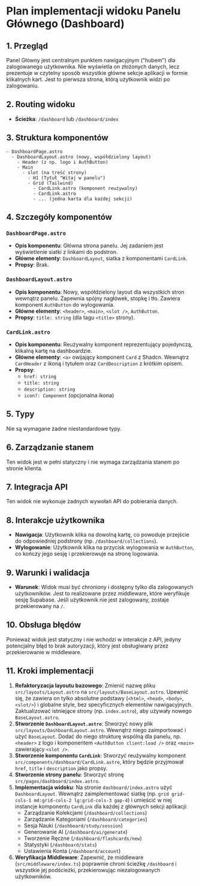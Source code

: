 # Plan implementacji widoku Panelu Głównego (Dashboard)

## 1. Przegląd

Panel Główny jest centralnym punktem nawigacyjnym ("hubem") dla zalogowanego użytkownika. Nie wyświetla on złożonych danych, lecz prezentuje w czytelny sposób wszystkie główne sekcje aplikacji w formie klikalnych kart. Jest to pierwsza strona, którą użytkownik widzi po zalogowaniu.

## 2. Routing widoku

- **Ścieżka**: `/dashboard` lub `/dashboard/index`

## 3. Struktura komponentów

```
- DashboardPage.astro
  - DashboardLayout.astro (nowy, współdzielony layout)
    - Header (z np. logo i AuthButton)
    - Main
      - slot (na treść strony)
        - H1 (Tytuł "Witaj w panelu")
        - Grid (Tailwind)
          - CardLink.astro (komponent reużywalny)
          - CardLink.astro
          - ... (jedna karta dla każdej sekcji)
```

## 4. Szczegóły komponentów

### `DashboardPage.astro`

- **Opis komponentu**: Główna strona panelu. Jej zadaniem jest wyświetlenie siatki z linkami do podstron.
- **Główne elementy**: `DashboardLayout`, siatka z komponentami `CardLink`.
- **Propsy**: Brak.

### `DashboardLayout.astro`

- **Opis komponentu**: Nowy, współdzielony layout dla wszystkich stron wewnątrz panelu. Zapewnia spójny nagłówek, stopkę i tło. Zawiera komponent `AuthButton` do wylogowania.
- **Główne elementy**: `<header>`, `<main>`, `<slot />`, `AuthButton`.
- **Propsy**: `title: string` (dla tagu `<title>` strony).

### `CardLink.astro`

- **Opis komponentu**: Reużywalny komponent reprezentujący pojedynczą, klikalną kartę na dashboardzie.
- **Główne elementy**: `<a>` owijający komponent `Card` z Shadcn. Wewnątrz `CardHeader` z ikoną i tytułem oraz `CardDescription` z krótkim opisem.
- **Propsy**:
  - `href: string`
  - `title: string`
  - `description: string`
  - `icon?: Component` (opcjonalna ikona)

## 5. Typy

Nie są wymagane żadne niestandardowe typy.

## 6. Zarządzanie stanem

Ten widok jest w pełni statyczny i nie wymaga zarządzania stanem po stronie klienta.

## 7. Integracja API

Ten widok nie wykonuje żadnych wywołań API do pobierania danych.

## 8. Interakcje użytkownika

- **Nawigacja**: Użytkownik klika na dowolną kartę, co powoduje przejście do odpowiedniej podstrony (np. `/dashboard/collections`).
- **Wylogowanie**: Użytkownik klika na przycisk wylogowania w `AuthButton`, co kończy jego sesję i przekierowuje na stronę logowania.

## 9. Warunki i walidacja

- **Warunek**: Widok musi być chroniony i dostępny tylko dla zalogowanych użytkowników. Jest to realizowane przez middleware, które weryfikuje sesję Supabase. Jeśli użytkownik nie jest zalogowany, zostaje przekierowany na `/`.

## 10. Obsługa błędów

Ponieważ widok jest statyczny i nie wchodzi w interakcje z API, jedyny potencjalny błąd to brak autoryzacji, który jest obsługiwany przez przekierowanie w middleware.

## 11. Kroki implementacji

1. **Refaktoryzacja layoutu bazowego**: Zmienić nazwę pliku `src/layouts/Layout.astro` na `src/layouts/BaseLayout.astro`. Upewnić się, że zawiera on tylko absolutne podstawy (`<html>`, `<head>`, `<body>`, `<slot/>`) i globalne style, bez specyficznych elementów nawigacyjnych. Zaktualizować istniejące strony (np. `index.astro`), aby używały nowego `BaseLayout.astro`.
2. **Stworzenie `DashboardLayout.astro`**: Stworzyć nowy plik `src/layouts/DashboardLayout.astro`. Wewnątrz niego zaimportować i użyć `BaseLayout`. Dodać do niego strukturę wspólną dla panelu, np. `<header>` z logo i komponentem `<AuthButton client:load />` oraz `<main>` zawierający `<slot />`.
3. **Stworzenie komponentu `CardLink`**: Stworzyć reużywalny komponent `src/components/dashboard/CardLink.astro`, który będzie przyjmował `href`, `title` i `description` jako propsy.
4. **Stworzenie strony panelu**: Stworzyć stronę `src/pages/dashboard/index.astro`.
5. **Implementacja widoku**: Na stronie `dashboard/index.astro` użyć `DashboardLayout`. Wewnątrz zaimplementować siatkę (np. `grid grid-cols-1 md:grid-cols-2 lg:grid-cols-3 gap-4`) i umieścić w niej instancje komponentu `CardLink` dla każdej z głównych sekcji aplikacji:
   - Zarządzanie Kolekcjami (`/dashboard/collections`)
   - Zarządzanie Kategoriami (`/dashboard/categories`)
   - Sesja Nauki (`/dashboard/study/session`)
   - Generowanie AI (`/dashboard/ai/generate`)
   - Tworzenie Ręczne (`/dashboard/flashcards/new`)
   - Statystyki (`/dashboard/stats`)
   - Ustawienia Konta (`/dashboard/account`)
6. **Weryfikacja Middleware**: Zapewnić, że middleware (`src/middleware/index.ts`) poprawnie chroni ścieżkę `/dashboard` i wszystkie jej podścieżki, przekierowując niezalogowanych użytkowników.
